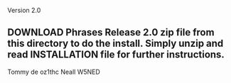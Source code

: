 Version 2.0

DOWNLOAD Phrases Release 2.0 zip file from this directory to do the install.
Simply unzip and read INSTALLATION file for further instructions.
----------------------------------------------------------------------

Tommy de oz1thc
Neall W5NED
